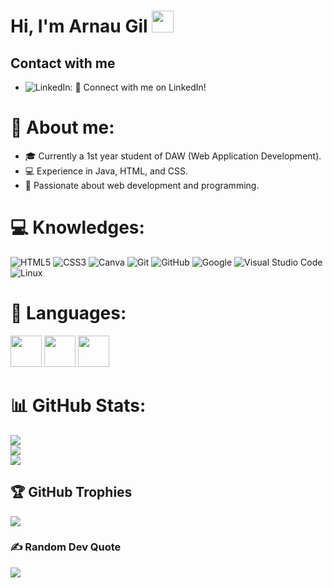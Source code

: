 # Hi, I'm Arnau Gil   <img src="https://media.giphy.com/media/hvRJCLFzcasrR4ia7z/giphy.gif" width="35">



## Contact with me

- ![LinkedIn](www.linkedin.com/in/arnau-gil-gil-b8309b2b9): 🔗 Connect with me on LinkedIn!

# 💫 About me:
- 🎓 Currently a 1st year student of DAW (Web Application Development).
- 💻 Experience in Java, HTML, and CSS.
- 🚀 Passionate about web development and programming.


# 💻 Knowledges:
![HTML5](https://img.shields.io/badge/html5-%23E34F26.svg?style=for-the-badge&logo=html5&logoColor=white) ![CSS3](https://img.shields.io/badge/css3-%231572B6.svg?style=for-the-badge&logo=css3&logoColor=white) ![Canva](https://img.shields.io/badge/Canva-%2300C4CC.svg?style=for-the-badge&logo=Canva&logoColor=white) 
![Git](https://img.shields.io/badge/git-%23F05033.svg?style=for-the-badge&logo=git&logoColor=white)
    ![GitHub](https://img.shields.io/badge/github-%23121011.svg?style=for-the-badge&logo=github&logoColor=white)
    ![Google](https://img.shields.io/badge/google-%234285F4.svg?style=for-the-badge&logo=google&logoColor=white)
    ![Visual Studio Code](https://img.shields.io/badge/Visual%20Studio%20Code-0078d7.svg?style=for-the-badge&logo=visual-studio-code&logoColor=white)
    ![Linux](https://img.shields.io/badge/Linux-FCC624?style=for-the-badge&logo=linux&logoColor=black) 


# 👅 Languages:

<img src="https://s1.eestatic.com/2021/11/02/curiosidades/espana-pueblos/624199499_213629722_1706x960.jpg" width="50">
<img src="https://i.pinimg.com/474x/0c/63/26/0c63267d57701129ba83c4bfea92bc40.jpg" width="50">
<img src="https://upload.wikimedia.org/wikipedia/commons/4/42/Flag_of_the_United_Kingdom.png" width="50">


# 📊 GitHub Stats:
![](https://github-readme-stats.vercel.app/api?username=XxArnauGxX&theme=dark&hide_border=false&include_all_commits=false&count_private=false)<br/>
![](https://github-readme-streak-stats.herokuapp.com/?user=XxArnauGxX&theme=dark&hide_border=false)<br/>
![](https://github-readme-stats.vercel.app/api/top-langs/?username=XxArnauGxX&theme=dark&hide_border=false&include_all_commits=false&count_private=false&layout=compact)

## 🏆 GitHub Trophies
![](https://github-profile-trophy.vercel.app/?username=XxArnauGxX&theme=onedark&no-frame=true&no-bg=false&margin-w=4)

### ✍️ Random Dev Quote
![](https://quotes-github-readme.vercel.app/api?type=horizontal&theme=radical)
